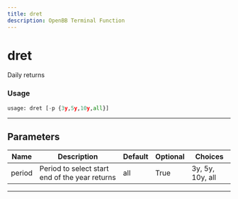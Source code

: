 ```yaml
---
title: dret
description: OpenBB Terminal Function
---
```


# dret

Daily returns

### Usage 
```python
usage: dret [-p {3y,5y,10y,all}]
```
---
## Parameters

| Name | Description | Default | Optional | Choices |
| ---- | ----------- | ------- | -------- | ------- |
| period | Period to select start end of the year returns | all | True | 3y, 5y, 10y, all |
---
